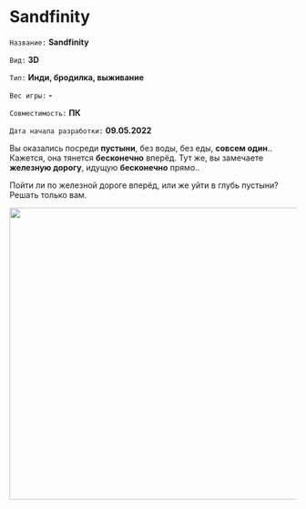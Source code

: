# Sandfinity

`Название:` **Sandfinity**

`Вид:` **3D**

`Тип:` **Инди, бродилка, выживание**

`Вес игры:` **-**

`Совместимость:` **ПК**

`Дата начала разработки:` **09.05.2022**

Вы оказались посреди **пустыни**, без воды, без еды, **совсем один**.. Кажется, она тянется **бесконечно** вперёд. Тут же, вы замечаете **железную дорогу**, идущую **бесконечно** прямо..

Пойти ли по железной дороге вперёд, или же уйти в глубь пустыни? Решать только вам.

<img src="https://cdn.discordapp.com/attachments/991026591054299276/991026678425862254/Sandfinity.png?ex=65ca5004&is=65b7db04&hm=76c0dfe47b89cf6474e616735e08f54a995cffb4d34c0844623fbf10e10625bc&" width="512" height="512">
